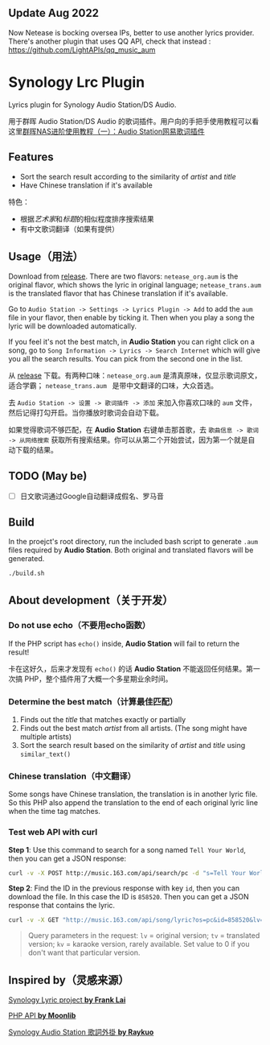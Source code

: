 
## Update Aug 2022

Now Netease is bocking oversea IPs, better to use another lyrics provider.
There's another plugin that uses QQ API, check that instead : https://github.com/LightAPIs/qq_music_aum

# Synology Lrc Plugin

Lyrics plugin for Synology Audio Station/DS Audio.

用于群晖 Audio Station/DS Audio 的歌词插件。用户向的手把手使用教程可以看这里[群晖NAS进阶使用教程（一）：Audio Station网易歌词插件](http://tsuinte.ru/2017/synology_audio_station_lyrics_plugin/)

## Features

- Sort the search result according to the similarity of *artist* and *title*
- Have Chinese translation if it's available

特色：

- 根据*艺术家*和*标题*的相似程度排序搜索结果
- 有中文歌词翻译（如果有提供）

## Usage（用法）

Download from [release](https://github.com/LudySu/Synology-LrcPlugin/releases). There are two flavors: `netease_org.aum` is the original flavor, which shows the lyric in original language; `netease_trans.aum` is the translated flavor that has Chinese translation if it's available.

Go to `Audio Station -> Settings -> Lyrics Plugin -> Add` to add the `aum` file in your flavor, then enable by ticking it. Then when you play a song the lyric will be downloaded automatically.

If you feel it's not the best match, in **Audio Station** you can right click on a song, go to `Song Information -> Lyrics -> Search Internet` which will give you all the search results. You can pick from the second one in the list.

从 [release](https://github.com/LudySu/Synology-LrcPlugin/releases) 下载。有两种口味：`netease_org.aum` 是清真原味，仅显示歌词原文，适合学霸； `netease_trans.aum ` 是带中文翻译的口味，大众首选。

去 `Audio Station -> 设置 -> 歌词插件 -> 添加` 来加入你喜欢口味的 `aum` 文件，然后记得打勾开启。当你播放时歌词会自动下载。

如果觉得歌词不够匹配，在 **Audio Station** 右键单击那首歌，去 `歌曲信息 -> 歌词 -> 从网络搜索` 获取所有搜索结果。你可以从第二个开始尝试，因为第一个就是自动下载的结果。

## TODO (May be)

- [ ] 日文歌词通过Google自动翻译成假名、罗马音

## Build

In the proejct's root directory, run the included bash script to generate `.aum` files required by **Audio Station**. Both original and translated flavors will be generated.

```bash
./build.sh
```

## About development（关于开发）

### Do not use echo（不要用echo函数）

If the PHP script has `echo()` inside, **Audio Station** will fail to return the result!

卡在这好久，后来才发现有 `echo()` 的话 **Audio Station** 不能返回任何结果。第一次搞 PHP，整个插件用了大概一个多星期业余时间。

### Determine the best match（计算最佳匹配）

1. Finds out the *title* that matches exactly or partially
2. Finds out the best match *artist* from all artists. (The song might have multiple artists)
3. Sort the search result based on the similarity of *artist* and *title* using `similar_text()`

### Chinese translation（中文翻译）

Some songs have Chinese translation, the translation is in another lyric file. So this PHP also append the translation to the end of each original lyric line when the time tag matches.

### Test web API with curl

**Step 1**: Use this command to search for a song named `Tell Your World`, then you can get a JSON response:

```bash
curl -v -X POST http://music.163.com/api/search/pc -d "s=Tell Your World&type=1"
```

**Step 2**: Find the ID in the previous response with key `id`, then you can download the file. In this case the ID is `858520`. Then you can get a JSON response that contains the lyric.

```bash
curl -v -X GET "http://music.163.com/api/song/lyric?os=pc&id=858520&lv=-1&kv=0&tv=-1"
```

> Query parameters in the request: `lv` = original version; `tv` = translated version; `kv` = karaoke version, rarely available. Set value to 0 if you don't want that particular version.

## Inspired by（灵感来源）
[Synology Lyric project **by Frank Lai**](https://bitbucket.org/franklai/synologylyric)

[PHP API **by Moonlib**](http://moonlib.com/606.html)

[Synology Audio Station 歌詞外掛 **by Raykuo**](https://blog.ladsai.com/synology-audiostation-%E6%AD%8C%E8%A9%9E%E5%A4%96%E6%8E%9B-2.html)
